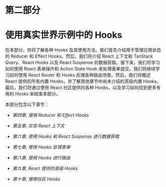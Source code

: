# 第二部分

# 使用真实世界示例中的 Hooks

在本部分，你将了解各种 Hooks 及其使用方法。我们首先介绍用于管理应用状态的 Reducer 和 Effect Hooks。然后，我们将介绍 React 上下文和 TanStack Query、React Hooks 以及 React Suspense 的数据获取。接下来，我们将学习如何使用 React 表单操作和 Action State Hook 来处理表单提交。我们将继续学习如何使用 React Router 和 Hooks 处理各种路由场景。然后，我们将概述 React 提供的所有内置 Hooks，并了解其他章节中尚未介绍的高级内置 Hooks。最后，我们将通过使用 React 社区提供的各种 Hooks，以及学习如何找到更多有用的 Hooks 来结束本部分。 

本部分包含以下章节：

+   *第四章*, *使用 Reducer 和 Effect Hooks*

+   *第五章*, *实现 React 上下文*

+   *第六章*, *使用 Hooks 和 React Suspense 进行数据获取*

+   *第七章*, *使用 Hooks 处理表单*

+   *第八章*, *使用 Hooks 进行路由*

+   *第九章*, *React 提供的高级 Hooks*

+   *第十章*, *使用社区 Hooks*

